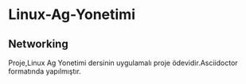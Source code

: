 # Linux-Ag-Yonetimi
## Networking

Proje,Linux Ag Yonetimi dersinin uygulamalı proje ödevidir.Asciidoctor formatında yapılmıştır.
